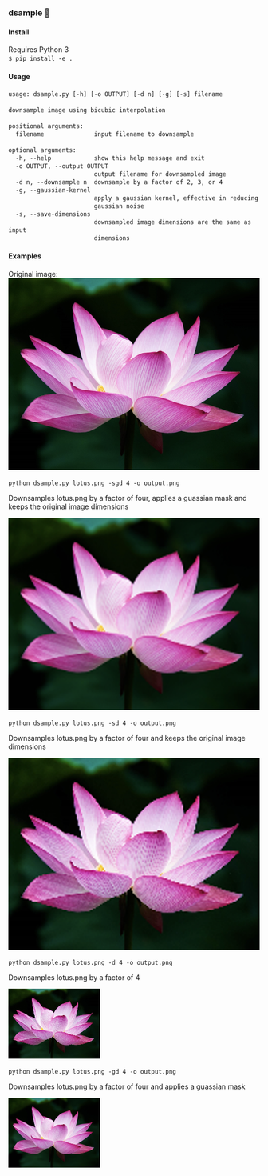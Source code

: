 ### dsample 🌌

#### Install
Requires Python 3\
`$ pip install -e .`

#### Usage
```
usage: dsample.py [-h] [-o OUTPUT] [-d n] [-g] [-s] filename

downsample image using bicubic interpolation

positional arguments:
  filename              input filename to downsample

optional arguments:
  -h, --help            show this help message and exit
  -o OUTPUT, --output OUTPUT
                        output filename for downsampled image
  -d n, --downsample n  downsample by a factor of 2, 3, or 4
  -g, --gaussian-kernel
                        apply a gaussian kernel, effective in reducing
                        gaussian noise
  -s, --save-dimensions
                        downsampled image dimensions are the same as input
                        dimensions
```

#### Examples

Original image:\
![lotus.png](https://github.com/her/dsample/blob/master/img/lotus.png)

```
python dsample.py lotus.png -sgd 4 -o output.png
```
Downsamples lotus.png by a factor of four, applies a guassian mask and keeps
the original image dimensions

![ds_4x_s_mask.png](https://github.com/her/dsample/blob/master/img/ds_4x_s_mask.png)

```
python dsample.py lotus.png -sd 4 -o output.png
```
Downsamples lotus.png by a factor of four and keeps
the original image dimensions

![ds_4x_s.png](https://github.com/her/dsample/blob/master/img/ds_4x_s.png)

```
python dsample.py lotus.png -d 4 -o output.png
```
Downsamples lotus.png by a factor of 4

![ds_4x.png](https://github.com/her/dsample/blob/master/img/ds_4x.png)

```
python dsample.py lotus.png -gd 4 -o output.png
```
Downsamples lotus.png by a factor of four and applies a guassian mask

![ds_4x_mask.png](https://github.com/her/dsample/blob/master/img/ds_4x_mask.png)
